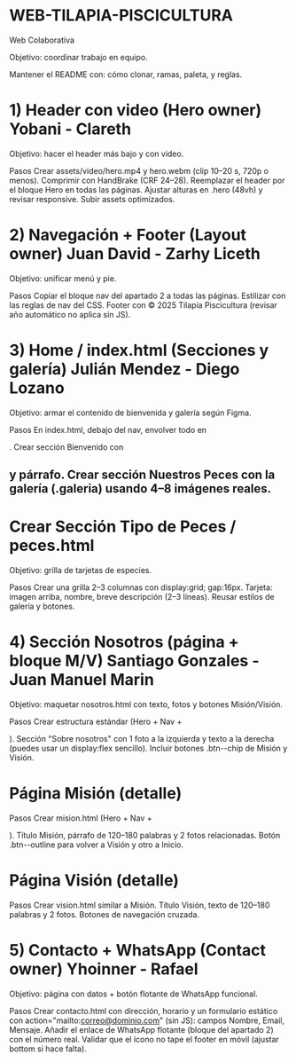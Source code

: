 # WEB-TILAPIA-PISCICULTURA
Web Colaborativa

Objetivo: coordinar trabajo en equipo. 

Mantener el README con: cómo clonar, ramas, paleta, y reglas.

# 1) Header con video (Hero owner) Yobani - Clareth

Objetivo: hacer el header más bajo y con video. 

Pasos Crear assets/video/hero.mp4 y hero.webm (clip 10–20 s, 720p o menos). Comprimir con HandBrake (CRF 24–28). Reemplazar el header por el bloque Hero en todas las páginas. Ajustar alturas en .hero (48vh) y revisar responsive. Subir assets optimizados.

# 2) Navegación + Footer (Layout owner) Juan David - Zarhy Liceth

Objetivo: unificar menú y pie. 

Pasos Copiar el bloque nav del apartado 2 a todas las páginas. Estilizar con las reglas de nav del CSS. Footer con &copy; 2025 Tilapia Piscicultura (revisar año automático no aplica sin JS).

# 3) Home / index.html (Secciones y galería) Julián Mendez - Diego Lozano

Objetivo: armar el contenido de bienvenida y galería según Figma. 

Pasos En index.html, debajo del nav, envolver todo en <main class="container">. Crear sección Bienvenido con <h2 class="h2"> y párrafo. Crear sección Nuestros Peces con la galería (.galeria) usando 4–8 imágenes reales.

# Crear Sección Tipo de Peces / peces.html

Objetivo: grilla de tarjetas de especies. 

Pasos Crear una grilla 2–3 columnas con display:grid; gap:16px. Tarjeta: imagen arriba, nombre, breve descripción (2–3 líneas). Reusar estilos de galería y botones.

# 4) Sección Nosotros (página + bloque M/V) Santiago Gonzales - Juan Manuel Marin 

Objetivo: maquetar nosotros.html con texto, fotos y botones Misión/Visión. 

Pasos Crear estructura estándar (Hero + Nav + <main class="container">). Sección "Sobre nosotros" con 1 foto a la izquierda y texto a la derecha (puedes usar un display:flex sencillo). Incluir botones .btn--chip de Misión y Visión.

# Página Misión (detalle)

Pasos Crear mision.html (Hero + Nav + <main class="container">). Título Misión, párrafo de 120–180 palabras y 2 fotos relacionadas. Botón .btn--outline para volver a Visión y otro a Inicio.

# Página Visión (detalle) 

Pasos Crear vision.html similar a Misión. Título Visión, texto de 120–180 palabras y 2 fotos. Botones de navegación cruzada.

# 5) Contacto + WhatsApp (Contact owner) Yhoinner - Rafael

Objetivo: página con datos + botón flotante de WhatsApp funcional. 

Pasos Crear contacto.html con dirección, horario y un formulario estático con action="mailto:correo@dominio.com" (sin JS): campos Nombre, Email, Mensaje. Añadir el enlace de WhatsApp flotante (bloque del apartado 2) con el número real.
Validar que el ícono no tape el footer en móvil (ajustar bottom si hace falta).
